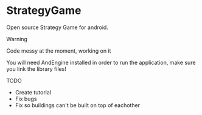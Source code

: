 StrategyGame
============

Open source Strategy Game for android.

Warning

Code messy at the moment, working on it

You will need AndEngine installed in order to run the application, make sure you link the library files!



TODO

- Create tutorial
- Fix bugs
- Fix so buildings can't be built on top of eachother


